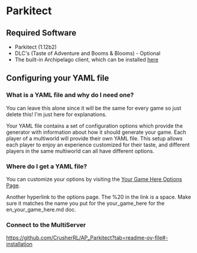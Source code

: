 # Parkitect

## Required Software

- Parkitect (1.12b2)
- DLC's (Taste of Adventure and Booms & Blooms) - Optional
- The built-in Archipelago client, which can be installed [here](https://github.com/ArchipelagoMW/Archipelago/releases)

## Configuring your YAML file

### What is a YAML file and why do I need one?

You can leave this alone since it will be the same for every game so just delete this! I'm just here for explanations.

Your YAML file contains a set of configuration options which provide the generator with information about how it should
generate your game. Each player of a multiworld will provide their own YAML file. This setup allows each player to enjoy
an experience customized for their taste, and different players in the same multiworld can all have different options.

### Where do I get a YAML file?

You can customize your options by visiting the [Your Game Here Options Page](/games/Your%20Game%20Here/player-options).

Another hyperlink to the options page. The %20 in the link is a space. Make sure it matches the name you put for the your_game_here for the en_your_game_here.md doc.

### Connect to the MultiServer

https://github.com/CrusherRL/AP_Parkitect?tab=readme-ov-file#-installation